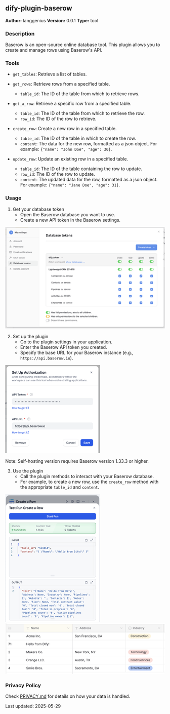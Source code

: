 ## dify-plugin-baserow

**Author:** langgenius
**Version:** 0.0.1
**Type:** tool

### Description

Baserow is an open-source online database tool. This plugin allows you to create and manage rows using Baserow's API.

### Tools

- `get_tables`: Retrieve a list of tables.

- `get_rows`: Retrieve rows from a specified table.
    - `table_id`: The ID of the table from which to retrieve rows.

- `get_a_row`: Retrieve a specific row from a specified table.
    - `table_id`: The ID of the table from which to retrieve the row.
    - `row_id`: The ID of the row to retrieve.

- `create_row`: Create a new row in a specified table.
    - `table_id`: The ID of the table in which to create the row.
    - `content`: The data for the new row, formatted as a json object. For example: `{"name": "John Doe", "age": 30}`.

- `update_row`: Update an existing row in a specified table.
    - `table_id`: The ID of the table containing the row to update.
    - `row_id`: The ID of the row to update.
    - `content`: The updated data for the row, formatted as a json object. For example: `{"name": "Jane Doe", "age": 31}`.

### Usage

1. Get your database token
    - Open the Baserow database you want to use.
    - Create a new API token in the Baserow settings.

<img src="_assets/get_token.png" alt="Baserow API Token" width="600">

2. Set up the plugin
    - Go to the plugin settings in your application.
    - Enter the Baserow API token you created.
    - Specify the base URL for your Baserow instance (e.g., `https://api.baserow.io`).

<img src="_assets/setup.png" alt="Setup Baserow API Token" width="300">

Note: Self-hosting version requires Baserow version 1.33.3 or higher.

3. Use the plugin
    - Call the plugin methods to interact with your Baserow database.
    - For example, to create a new row, use the `create_row` method with the appropriate `table_id` and `content`.

<img src="_assets/example.png" alt="Example" width="300">

<img src="_assets/result.png" alt="Result" width="600">

### Privacy Policy

Check [PRIVACY.md](PRIVACY.md) for details on how your data is handled.

Last updated: 2025-05-29
